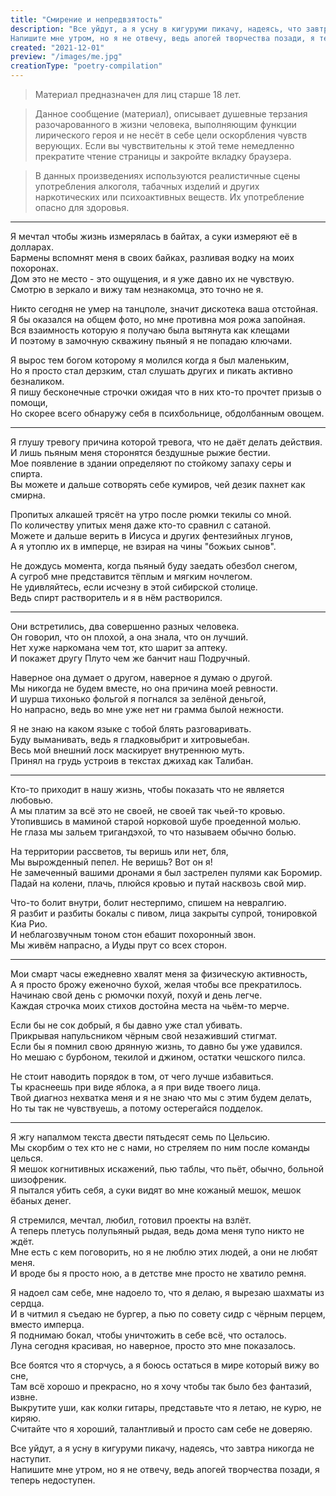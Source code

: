 ```yaml
---
title: "Смирение и непредвзятость"
description: "Все уйдут, а я усну в кигуруми пикачу, надеясь, что завтра никогда не наступит.
Напишите мне утром, но я не отвечу, ведь апогей творчества позади, я теперь недоступен."
created: "2021-12-01"
preview: "/images/me.jpg"
creationType: "poetry-compilation"
---
```


> Материал предназначен для лиц старше 18 лет.

> Данное сообщение (материал), описывает душевные терзания разочарованного в жизни человека, выполняющим функции лирического героя и не несёт в себе цели оскорбления чувств верующих. Если вы чувствительны к этой теме немедленно прекратите чтение страницы и закройте вкладку браузера.

> В данных произведениях используются реалистичные сцены употребления алкоголя, табачных изделий и других наркотических или психоактивных веществ. Их употребление опасно для здоровья. 

---

Я мечтал чтобы жизнь измерялась в байтах, а суки измеряют её в долларах.  
Бармены вспомнят меня в своих байках, разливая водку на моих похоронах.  
Дом это не место - это ощущения, и я уже давно их не чувствую.  
Смотрю в зеркало и вижу там незнакомца, это точно не я.  

Никто сегодня не умер на танцполе, значит дискотека ваша отстойная.  
Я бы оказался на общем фото, но мне противна моя рожа запойная.  
Вся взаимность которую я получаю была вытянута как клещами  
И поэтому в замочную скважину пьяный я не попадаю ключами.  

Я вырос тем богом которому я молился когда я был маленьким,  
Но я просто стал дерзким, стал слушать других и пикать активно безналиком.  
Я пишу бесконечные строчки ожидая что в них кто-то прочтет призыв о помощи,  
Но скорее всего обнаружу себя в психбольнице, обдолбанным овощем.  

---

Я глушу тревогу причина которой тревога, что не даёт делать действия.  
И лишь пьяным меня сторонятся бездушные рыжие бестии.  
Мое появление в здании определяют по стойкому запаху серы и спирта.  
Вы можете и дальше сотворять себе кумиров, чей дезик пахнет как смирна.  

Пропитых алкашей трясёт на утро после рюмки текилы со мной.  
По количеству упитых меня даже кто-то сравнил с сатаной.  
Можете и дальше верить в Иисуса и других фентезийных лгунов,  
А я утоплю их в имперце, не взирая на чины "божьих сынов".  

Не дождусь момента, когда пьяный буду заедать обезбол снегом,  
А сугроб мне представится тёплым и мягким ночлегом.  
Не удивляйтесь, если исчезну в этой сибирской столице.  
Ведь спирт растворитель и я в нём растворился.  

---

Они встретились, два совершенно разных человека.  
Он говорил, что он плохой, а она знала, что он лучший.  
Нет хуже наркомана чем тот, кто шарит за аптеку.  
И покажет другу Плуто чем же банчит наш Подручный.  

Наверное она думает о другом, наверное я думаю о другой.  
Мы никогда не будем вместе, но она причина моей ревности.  
И шурша тихонько фольгой я погнался за зелёной деньгой,  
Но напрасно, ведь во мне уже нет ни грамма былой нежности.  

Я не знаю на каком языке с тобой блять разговаривать.  
Буду выманивать, ведь я гладковыбрит и хитровыебан.  
Весь мой внешний лоск маскирует внутреннюю муть.  
Принял на грудь устроив в текстах джихад как Талибан.  

---

Кто-то приходит в нашу жизнь, чтобы показать что не является любовью.  
А мы платим за всё это не своей, не своей так чьей-то кровью.  
Утопившись в маминой старой норковой шубе проеденной молью.  
Не глаза мы зальем тригандэхой, то что называем обычно болью.  

На территории рассветов, ты веришь или нет, бля,  
Мы вырожденный пепел. Не веришь? Вот он я!  
Не замеченный вашими дронами я был застрелен пулями как Боромир.  
Падай на колени, плачь, плюйся кровью и путай насквозь свой мир.  

Что-то болит внутри, болит нестерпимо, спишем на невралгию.  
Я разбит и разбиты бокалы с пивом, лица закрыты супрой, тонировкой Киа Рио.  
И неблагозвучным тоном стон ебашит похоронный звон.  
Мы живём напрасно, а Иуды прут со всех сторон.  

---

Мои смарт часы ежедневно хвалят меня за физическую активность,  
А я просто брожу еженочно бухой, желая чтобы все прекратилось.  
Начинаю свой день с рюмочки похуй, похуй и день легче.  
Каждая строчка моих стихов достойна места на чьём-то мерче.  

Если бы не сок добрый, я бы давно уже стал убивать.  
Прикрывая напульсником чёрным свой незаживший стигмат.  
Если бы я помнил свою дрянную жизнь, то давно бы уже удавился.  
Но мешаю с бурбоном, текилой и джином, остатки чешского пилса.  

Не стоит наводить порядок в том, от чего лучше избавиться.  
Ты краснеешь при виде яблока, а я при виде твоего лица.  
Твой диагноз нехватка меня и я не знаю что мы с этим будем делать,  
Но ты так не чувствуешь, а потому остерегайся подделок.  

---

Я жгу напалмом текста двести пятьдесят семь по Цельсию.  
Мы скорбим о тех кто не с нами, но стреляем по ним после команды целься.  
Я мешок когнитивных искажений, пью таблы, что пьёт, обычно, больной шизофреник.  
Я пытался убить себя, а суки видят во мне кожаный мешок, мешок ёбаных денег.  

Я стремился, мечтал, любил, готовил проекты на взлёт.  
А теперь плетусь полупьяный рыдая, ведь дома меня тупо никто не ждёт.  
Мне есть с кем поговорить, но я не люблю этих людей, а они не любят меня.  
И вроде бы я просто ною, а в детстве мне просто не хватило ремня.  

Я надоел сам себе, мне надоело то, что я делаю, я вырезаю шахматы из сердца.  
И в читмил я съедаю не бургер, а пью по совету сидр с чёрным перцем, вместо имперца.  
Я поднимаю бокал, чтобы уничтожить в себе всё, что осталось.  
Луна сегодня красивая, но наверное, просто это мне показалось.  

Все боятся что я сторчусь, а я боюсь остаться в мире который вижу во сне,  
Там всё хорошо и прекрасно, но я хочу чтобы так было без фантазий, извне.  
Выкрутите уши, как колки гитары, представьте что я летаю, не курю, не киряю.  
Считайте что я хороший, талантливый и просто сам себе не доверяю.  

Все уйдут, а я усну в кигуруми пикачу, надеясь, что завтра никогда не наступит.  
Напишите мне утром, но я не отвечу, ведь апогей творчества позади, я теперь недоступен.  
